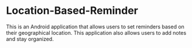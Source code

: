 # Location-Based-Reminder
This is an Android application that allows users to set reminders based on their geographical location. This application also allows users to add notes and stay organized.  
